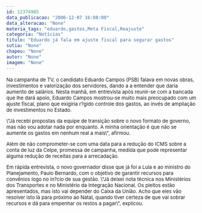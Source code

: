 ```yaml
---
id: 12374985
data_publicacao: "2006-12-07 16:08:00"
data_alteracao: "None"
materia_tags: "eduardo,gastos,Meta Fiscal,Reajuste"
categoria: "Notícias"
titulo: "Eduardo já fala em ajuste fiscal para segurar gastos"
sutia: "None"
chapeu: "None"
autor: "None"
imagem: "None"
---
```

<p><FONT size=2></p>
<p><P>Na campanha de TV, o candidato Eduardo Campos (PSB) falava em novas obras, investimentos e valorização dos servidores, dando a a entender que daria aumento de salários. Nesta manhã, em entrevista após reunir-se com a bancada que lhe dará apoio, Eduardo Campos mostrou-se muito mais preocupado com um ajuste fiscal, plano que exigiria r?gido controle dos gastos, ao invés de ampliação de investimentos no Estado.</P></p>
<p><P>\"Já recebi propostas da equipe de transição sobre o novo formato de governo, mas não vou adotar nada por enquanto. A minha orientação é que não se aumente os gastos em nenhum real a mais\", afirmou.</P></p>
<p><P>Além de não comprometer-se com uma data para a redução do ICMS sobre a conta de luz da Celpe, promessa de campanha, medida que pode representar alguma redução de receitas para a arrecadação.</P></p>
<p><P>Em rápida entrevista, o novo governador disse que já foi a Lula e ao ministro do Planejamento, Paulo Bernardo, com o objetivo de garantir recursos para convênios logo no in?cio de sua gestão. \"Já deixei nota técnica nos Ministérios dos Transportes e no Ministério da Integração Nacional. Os pleitos estão apresentados, mas isto vai depender do Caixa da União. Acho que eles vão resolver isto lá para próximo ao Natal, quando tiver certeza de que vai sobrar recursos e dá para empenhar os restos a pagar\", explicou.</P></FONT> </p>
